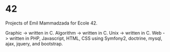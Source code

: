 42
==

Projects of Emil Mammadzada for Ecole 42.

Graphic   -> written in C.
Algorithm -> written in C.
Unix      -> written in C.
Web       -> written in PHP, Javascript, HTML, CSS using Symfony2, doctrine, mysql, ajax, jquery, and bootstrap.
